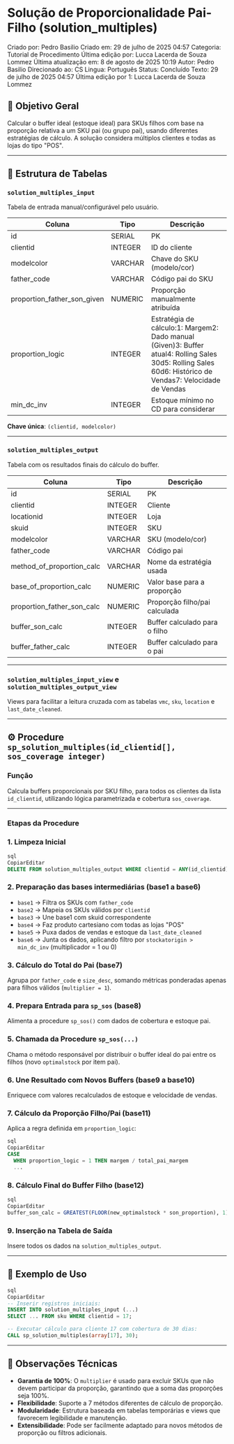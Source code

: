 # Solução de Proporcionalidade Pai-Filho (solution_multiples)

Criado por: Pedro Basilio
Criado em: 29 de julho de 2025 04:57
Categoria: Tutorial de Procedimento
Última edição por: Lucca Lacerda de Souza Lommez
Última atualização em: 8 de agosto de 2025 10:19
Autor: Pedro Basilio
Direcionado ao: CS
Lingua: Português
Status: Concluído
Texto: 29 de julho de 2025 04:57
Última edição por 1: Lucca Lacerda de Souza Lommez

## 🎯 Objetivo Geral

Calcular o buffer ideal (estoque ideal) para SKUs filhos com base na proporção relativa a um SKU pai (ou grupo pai), usando diferentes estratégias de cálculo. A solução considera múltiplos clientes e todas as lojas do tipo "POS".

---

## 📂 Estrutura de Tabelas

### `solution_multiples_input`

Tabela de entrada manual/configurável pelo usuário.

| Coluna | Tipo | Descrição |
| --- | --- | --- |
| id | SERIAL | PK |
| clientid | INTEGER | ID do cliente |
| modelcolor | VARCHAR | Chave do SKU (modelo/cor) |
| father_code | VARCHAR | Código pai do SKU |
| proportion_father_son_given | NUMERIC | Proporção manualmente atribuída |
| proportion_logic | INTEGER | Estratégia de cálculo:1: Margem2: Dado manual (Given)3: Buffer atual4: Rolling Sales 30d5: Rolling Sales 60d6: Histórico de Vendas7: Velocidade de Vendas |
| min_dc_inv | INTEGER | Estoque mínimo no CD para considerar |

**Chave única**: `(clientid, modelcolor)`

---

### `solution_multiples_output`

Tabela com os resultados finais do cálculo do buffer.

| Coluna | Tipo | Descrição |
| --- | --- | --- |
| id | SERIAL | PK |
| clientid | INTEGER | Cliente |
| locationid | INTEGER | Loja |
| skuid | INTEGER | SKU |
| modelcolor | VARCHAR | SKU (modelo/cor) |
| father_code | VARCHAR | Código pai |
| method_of_proportion_calc | VARCHAR | Nome da estratégia usada |
| base_of_proportion_calc | NUMERIC | Valor base para a proporção |
| proportion_father_son_calc | NUMERIC | Proporção filho/pai calculada |
| buffer_son_calc | INTEGER | Buffer calculado para o filho |
| buffer_father_calc | INTEGER | Buffer calculado para o pai |

---

### `solution_multiples_input_view` e `solution_multiples_output_view`

Views para facilitar a leitura cruzada com as tabelas `vmc`, `sku`, `location` e `last_date_cleaned`.

---

## ⚙️ Procedure `sp_solution_multiples(id_clientid[], sos_coverage integer)`

### Função

Calcula buffers proporcionais por SKU filho, para todos os clientes da lista `id_clientid`, utilizando lógica parametrizada e cobertura `sos_coverage`.

---

### Etapas da Procedure

### 1. Limpeza Inicial

```sql
sql
CopiarEditar
DELETE FROM solution_multiples_output WHERE clientid = ANY(id_clientid);

```

### 2. Preparação das bases intermediárias (base1 a base6)

- `base1` → Filtra os SKUs com `father_code`
- `base2` → Mapeia os SKUs válidos por `clientid`
- `base3` → Une base1 com skuid correspondente
- `base4` → Faz produto cartesiano com todas as lojas "POS"
- `base5` → Puxa dados de vendas e estoque da `last_date_cleaned`
- `base6` → Junta os dados, aplicando filtro por `stockatorigin > min_dc_inv` (multiplicador = 1 ou 0)

### 3. Cálculo do Total do Pai (base7)

Agrupa por `father_code` e `size_desc`, somando métricas ponderadas apenas para filhos válidos (`multiplier = 1`).

### 4. Prepara Entrada para `sp_sos` (base8)

Alimenta a procedure `sp_sos()` com dados de cobertura e estoque pai.

### 5. Chamada da Procedure `sp_sos(...)`

Chama o método responsável por distribuir o buffer ideal do pai entre os filhos (novo `optimalstock` por item pai).

### 6. Une Resultado com Novos Buffers (base9 a base10)

Enriquece com valores recalculados de estoque e velocidade de vendas.

### 7. Cálculo da Proporção Filho/Pai (base11)

Aplica a regra definida em `proportion_logic`:

```sql
sql
CopiarEditar
CASE
  WHEN proportion_logic = 1 THEN margem / total_pai_margem
  ...

```

### 8. Cálculo Final do Buffer Filho (base12)

```sql
sql
CopiarEditar
buffer_son_calc = GREATEST(FLOOR(new_optimalstock * son_proportion), 1)

```

### 9. Inserção na Tabela de Saída

Insere todos os dados na `solution_multiples_output`.

---

## 📌 Exemplo de Uso

```sql
sql
CopiarEditar
-- Inserir registros iniciais:
INSERT INTO solution_multiples_input (...)
SELECT ... FROM sku WHERE clientid = 17;

-- Executar cálculo para cliente 17 com cobertura de 30 dias:
CALL sp_solution_multiples(array[17], 30);

```

---

## 🧠 Observações Técnicas

- **Garantia de 100%**: O `multiplier` é usado para excluir SKUs que não devem participar da proporção, garantindo que a soma das proporções seja 100%.
- **Flexibilidade**: Suporte a 7 métodos diferentes de cálculo de proporção.
- **Modularidade**: Estrutura baseada em tabelas temporárias e views que favorecem legibilidade e manutenção.
- **Extensibilidade**: Pode ser facilmente adaptado para novos métodos de proporção ou filtros adicionais.